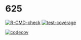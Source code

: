 # 625
 <!-- badges: start -->
  [![R-CMD-check](https://github.com/FayeFang17/625/workflows/R-CMD-check/badge.svg)](https://github.com/FayeFang17/625/actions)
  [![test-coverage](https://github.com/ninapomelo/MLR/actions/workflows/test-coverage.yaml/badge.svg)](https://github.com/ninapomelo/MLR/actions/workflows/test-coverage.yaml)

 [![codecov](https://codecov.io/gh/ninapomelo/MLR/branch/main/graph/badge.svg?token=G2Y14R6DG5)](https://codecov.io/gh/ninapomelo/MLR)

  
  <!-- badges: end -->

